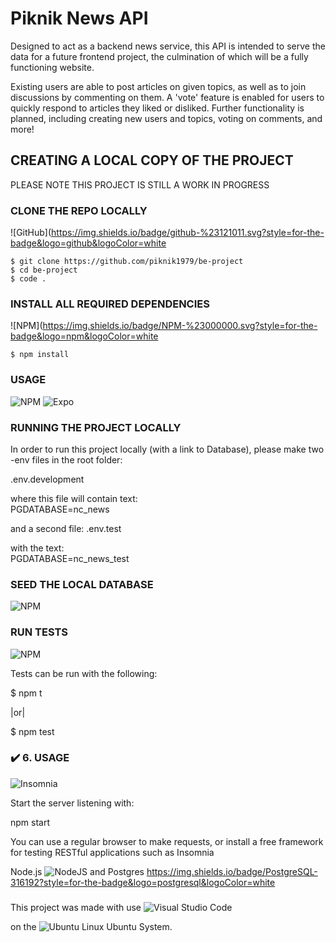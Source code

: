 # Piknik News API

Designed to act as a backend news service, this API is intended to serve the data for a future frontend project, the culmination of which will be a fully functioning website.

Existing users are able to post articles on given topics, as well as to join discussions by commenting on them. A 'vote' feature is enabled for users to quickly respond to articles they liked or disliked. Further functionality is planned, including creating new users and topics, voting on comments, and more!

## CREATING A LOCAL COPY OF THE PROJECT

PLEASE NOTE THIS PROJECT IS STILL A WORK IN PROGRESS

### CLONE THE REPO LOCALLY

![GitHub](https://img.shields.io/badge/github-%23121011.svg?style=for-the-badge&logo=github&logoColor=white

```
$ git clone https://github.com/piknik1979/be-project
$ cd be-project
$ code .
```

### INSTALL ALL REQUIRED DEPENDENCIES

![NPM](https://img.shields.io/badge/NPM-%23000000.svg?style=for-the-badge&logo=npm&logoColor=white

```
$ npm install
```

### USAGE

![NPM](https://img.shields.io/badge/NPM-%23000000.svg?style=for-the-badge&logo=npm&logoColor=white) ![Expo](https://img.shields.io/badge/expo-1C1E24?style=for-the-badge&logo=expo&logoColor=#D04A37)

### RUNNING THE PROJECT LOCALLY

In order to run this project locally (with a link to Database), please make two -env files in the root folder:

.env.development

where this file will contain text:  
PGDATABASE=nc_news

and a second file:
.env.test

with the text:  
PGDATABASE=nc_news_test

### SEED THE LOCAL DATABASE

![NPM](https://img.shields.io/badge/NPM-%23000000.svg?style=for-the-badge&logo=npm&logoColor=white)

### RUN TESTS

![NPM](https://img.shields.io/badge/NPM-%23000000.svg?style=for-the-badge&logo=npm&logoColor=white)

Tests can be run with the following:

$ npm t

|or|

$ npm test

### ✔️ 6. USAGE

![Insomnia](https://img.shields.io/badge/Insomnia-black?style=for-the-badge&logo=insomnia&logoColor=5849BE)

Start the server listening with:

npm start

You can use a regular browser to make requests, or install a free framework for testing RESTful applications such as Insomnia

Node.js
![NodeJS](https://img.shields.io/badge/node.js-6DA55F?style=for-the-badge&logo=node.js&logoColor=white)
and Postgres
https://img.shields.io/badge/PostgreSQL-316192?style=for-the-badge&logo=postgresql&logoColor=white

###

This project was made with use
![Visual Studio Code](https://img.shields.io/badge/Visual%20Studio%20Code-0078d7.svg?style=for-the-badge&logo=visual-studio-code&logoColor=white)

on the
![Ubuntu](https://img.shields.io/badge/Ubuntu-E95420?style=for-the-badge&logo=ubuntu&logoColor=white) Linux Ubuntu System.
